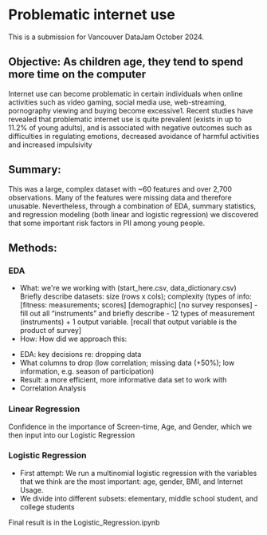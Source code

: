 # Problematic internet use

This is a submission for Vancouver DataJam October 2024. 

## Objective: As children age, they tend to spend more time on the computer

Internet use can become problematic in certain individuals when online activities such as video gaming, social media use, web-streaming, pornography viewing and buying become excessive1. Recent studies have revealed that problematic internet use is quite prevalent (exists in up to 11.2% of young adults), and is associated with negative outcomes such as difficulties in regulating emotions, decreased avoidance of harmful activities and increased impulsivity

## Summary:
This was a large, complex dataset with ~60 features and over 2,700 observations.  Many of the features were missing data and therefore unusable. Nevertheless, through a combination of EDA, summary statistics, and regression modeling (both linear and logistic regression) we discovered that some important risk factors in PII among young people.

## Methods:

### EDA
- What: we're we working with (start_here.csv, data_dictionary.csv)
Briefly describe datasets: size (rows x cols); complexity (types of info: [fitness: measurements; scores] [demographic] [no survey responses] - fill out all “instruments” and briefly describe - 12 types of measurement (instruments) + 1 output variable.  [recall that output variable is the product of survey]
- How: How did we approach this:
* EDA: key decisions re: dropping data
* What columns to drop (low correlation; missing data (+50%); low information, e.g. season of participation) 
* Result: a more efficient, more informative data set to work with
* Correlation Analysis

### Linear Regression
Confidence in the importance of Screen-time, Age, and Gender, which we then input into our Logistic Regression

### Logistic Regression
- First attempt: We run a multinomial logistic regression with the variables that we think are the most important: age, gender, BMI, and Internet Usage.
- We divide into different subsets: elementary, middle school student, and college students


Final result is in the Logistic_Regression.ipynb

